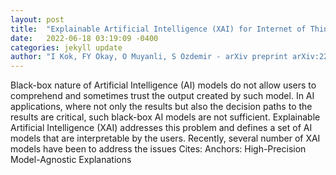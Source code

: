 ```yaml
---
layout: post
title:  "Explainable Artificial Intelligence (XAI) for Internet of Things: A Survey"
date:   2022-06-18 03:19:09 -0400
categories: jekyll update
author: "I Kok, FY Okay, O Muyanli, S Ozdemir - arXiv preprint arXiv:2206.04800, 2022"
---
```

Black-box nature of Artificial Intelligence (AI) models do not allow users to comprehend and sometimes trust the output created by such model. In AI applications, where not only the results but also the decision paths to the results are critical, such black-box AI models are not sufficient. Explainable Artificial Intelligence (XAI) addresses this problem and defines a set of AI models that are interpretable by the users. Recently, several number of XAI models have been to address the issues  Cites: Anchors: High-Precision Model-Agnostic Explanations